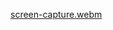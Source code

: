 [screen-capture.webm](https://github.com/Shailesh002/Food-Delivery-App/assets/93926245/f1bcfa50-9355-4e7f-907b-c03a1d8bd281)
